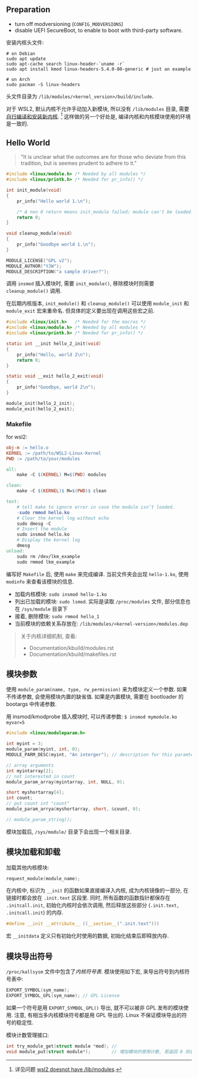 
## Preparation

- turn off modversioning (`CONFIG_MODVERSIONS`)
- disable UEFI SecureBoot, to enable to boot with third-party software.

安装内核头文件:
```shell
# on Debian
sudo apt update
sudo apt-cache search linux-header-`uname -r`
sudo apt install kmod linux-headers-5.4.0-80-generic # just an example

# on Arch
sudo pacman -S linux-headers
```

头文件目录为 `/lib/modules/<kernel_version>/build/include`. 

对于 WSL2, 默认内核不允许手动加入新模块, 所以没有 `/lib/modules` 目录, 需要[自行编译和安装新内核](../../Linux%20Distros/Container/wsl%20更新内核.md). [^1] 这样做的另一个好处是, 编译内核和内核模块使用的环境是一致的.

[^1]: 详见问题 [wsl2 doesnot have /lib/modules](https://unix.stackexchange.com/questions/594470/wsl-2-does-not-have-lib-modules#:~:text=For%20those%20that%20need%20to%20load%20modules%20on,5%20Restart%20WSL.%20Your%20module%20should%20be%20loaded.).


## Hello World

> "It is unclear what the outcomes are for those who deviate from this 
> tradition, but is seemes prudent to adhere to it."

```c
#include <linux/module.h> /* Needed by all modules */
#include <linux/printk.h> /* Needed for pr_info() */

int init_module(void)
{
    pr_info("Hello world 1.\n");

    /* A non 0 return means init_module failed; module can't be loaded. */
    return 0;
}

void cleanup_module(void)
{
    pr_info("Goodbye world 1.\n");
}

MODULE_LICENSE("GPL v2");
MODULE_AUTHOR("YJW");
MODULE_DESCRIPTION("a sample driver?");
```

调用 `insmod` 插入模块时, 需要 `init_module()`, 移除模块时则需要 `cleanup_module()` 调用. 

在后期内核版本, `init_module()` 和 `cleanup_module()` 可以使用 `module_init` 和 `module_exit` 宏来重命名. 但具体的定义要出现在调用这些宏之前.

```c
#include <linux/init.h>   /* Needed for the macros */
#include <linux/module.h> /* Needed by all modules */
#include <linux/printk.h> /* Needed for pr_info() */

static int __init hello_2_init(void)
{
    pr_info("Hello, world 2\n");
    return 0;
}

static void __exit hello_2_exit(void)
{
    pr_info("Goodbye, world 2\n");
}

module_init(hello_2_init);
module_exit(hello_2_exit);
```

### Makefile

for wsl2:

```makefile
obj-m := hello.o
KERNEL := /path/to/WSL2-Linux-Kernel
PWD := /path/to/your/modules

all:
    make -C $(KERNEL) M=$(PWD) modules

clean:
    make -C $(KERNEL)$ M=$(PWD)$ clean

test:
    # tell make to ignore error in case the module isn’t loaded.
    -sudo rmmod hello.ko 
    # Clear the kernel log without echo
    sudo dmesg -C
    # Insert the module
    sudo insmod hello.ko
    # Display the kernel log
    dmesg
unload:
    sudo rm /dev/lkm_example
    sudo rmmod lkm_example
```

编写好 `Makefile` 后, 使用 `make` 来完成编译. 当前文件夹会出现 `hello-1.ko`, 使用 `modinfo` 来查看该模块的信息. 

- 加载内核模块: `sudo insmod hello-1.ko`
- 列出已加载的模块: `sudo lsmod`. 实际是读取 `/proc/modules` 文件, 部分信息也在 `/sys/module` 目录下
- 接着, 删除模块: `sudo rmmod hello_1`
- 当前模块的依赖关系存放在: `/lib/modules/<kernel-version>/modules.dep`

> 关于内核详细机制, 查看:
> - Documentation/kbuild/modules.rst
> - Documentation/kbuild/makefiles.rst

## 模块参数

使用 `module_param(name, type, rw_permission)` 来为模块定义一个参数. 如果不传递参数, 会使用模块内置的缺省值. 如果是内置模块, 需要在 bootloader 的 bootargs 中传递参数. 

用 insmod/kmodprobe 插入模块时, 可以传递参数: `$ insmod mymodule.ko myvar=5`

```c
#include <linux/moduleparam.h>

int myint = 3;
module_param(myint, int, 0);
MODULE_PARM_DESC(myint, "An interger"); // description for this paramter

// array arguments
int myintarray[2];
// not interested in count
module_param_array(myintarray, int, NULL, 0); 

short myshortarray[4];
int count;
// put count int "count"
module_param_arrya(myshortarray, short, &count, 0); 

// module_param_string();
```

模块加载后, `/sys/module/` 目录下会出现一个相关目录.

## 模块加载和卸载

加载其他内核模块:

```c
request_module(module_name);
```

在内核中, 标识为 `__init` 的函数如果直接编译入内核, 成为内核镜像的一部分, 在链接时都会放在 `.init.text` 区段里. 同时, 所有函数的函数指针都保存在 `.initcall.init`, 初始化内核时会依次调用, 然后释放这些部分 (`.init.text, .initcall.init`) 的内存.

```c
#define __init __attribute__ ((__section__(".init.text")))
```

宏 `__initdata` 定义只有初始化时使用的数据, 初始化结束后即释放内存.

## 模块导出符号

`/proc/kallsysm` 文件中包含了*内核符号表*. 模块使用如下宏, 来导出符号到内核符号表中:

```c
EXPORT_SYMBOL(sym_name);
EXPORT_SYMBOL_GPL(sym_name); // GPL License
```

如果一个符号是用 `EXPORT_SYMBOL_GPL()` 导出, 就不可以被非 GPL 发布的模块使用. 注意, 有相当多内核模块符号都是用 GPL 导出的. Linux 不保证模块导出的符号的稳定性.

模块计数管理接口:
```c
int try_module_get(struct module *mod); // 
void module_put(struct module*);        // 增加模块的使用计数, 若返回 0 则表示调用失败.
```


